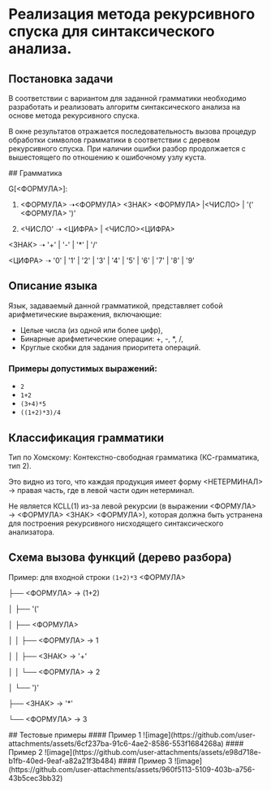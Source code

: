 #  Реализация метода рекурсивного спуска для синтаксического анализа.
## Постановка задачи
<p>В соответствии с вариантом для заданной грамматики необходимо разработать и реализовать алгоритм синтаксического анализа на основе метода рекурсивного спуска.</p>
<p>В окне результатов отражается последовательность вызова процедур обработки символов грамматики в соответствии с деревом рекурсивного спуска. При наличии ошибки разбор продолжается с вышестоящего по отношению к ошибочному узлу куста. </p>
## Грамматика

G[<ФОРМУЛА>]:

1. <ФОРМУЛА> ➝<ФОРМУЛА> <ЗНАК> <ФОРМУЛА> |<ЧИСЛО> | '(' <ФОРМУЛА> ')'
   
2. <ЧИСЛО' ➝ <ЦИФРА> | <ЧИСЛО><ЦИФРА>
   
<ЗНАК> ➝ '+' | '-' | '*' | '/'

<ЦИФРА> ➝ '0' | '1' | '2' | '3' | '4' | '5' | '6' | '7' | '8' | '9'

## Описание языка
Язык, задаваемый данной грамматикой, представляет собой арифметические выражения, включающие:
- Целые числа (из одной или более цифр),
- Бинарные арифметические операции: +, -, *, /,
- Круглые скобки для задания приоритета операций.

### Примеры допустимых выражений:
- `2`
- `1+2`
- `(3+4)*5`
- `((1+2)*3)/4 `
## Классификация грамматики
<p>Тип по Хомскому: Контекстно-свободная грамматика (КС-грамматика, тип 2).</p>
<p>Это видно из того, что каждая продукция имеет форму <НЕТЕРМИНАЛ> → правая часть, где в левой части один нетерминал.</p>
<p>Не является КСLL(1) из-за левой рекурсии (в выражении <ФОРМУЛА> → <ФОРМУЛА> <ЗНАК> <ФОРМУЛА>), которая должна быть устранена для построения рекурсивного нисходящего синтаксического анализатора.</p>
   
## Схема вызова функций (дерево разбора)
Пример: для входной строки `(1+2)*3`
<ФОРМУЛА>
<p> ├── <ФОРМУЛА> → (1+2)</p>
<p> │     ├── '('</p>
<p> │     ├── <ФОРМУЛА></p>
 <p>│     │     ├── <ФОРМУЛА> → 1</p>
<p> │     │     ├── <ЗНАК> → '+'</p>
<p> │     │     └── <ФОРМУЛА> → 2</p>
<p> │     └── ')'</p>
<p> ├── <ЗНАК> → '*'</p>
<p> └── <ФОРМУЛА> → 3</p>
 ## Тестовые примеры
 #### Пример 1
 ![image](https://github.com/user-attachments/assets/6cf237ba-91c6-4ae2-8586-553f1684268a)
  #### Пример 2
 ![image](https://github.com/user-attachments/assets/e98d718e-b1fb-40ed-9eaf-a82a21f3b484)
  #### Пример 3
![image](https://github.com/user-attachments/assets/960f5113-5109-403b-a756-43b5cec3bb32)


